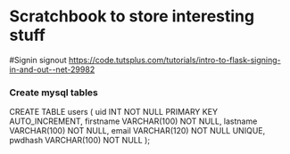 # Scratchbook to store interesting stuff

#Signin signout
https://code.tutsplus.com/tutorials/intro-to-flask-signing-in-and-out--net-29982


### Create mysql tables

CREATE TABLE users (
uid INT NOT NULL PRIMARY KEY AUTO_INCREMENT,
firstname VARCHAR(100) NOT NULL,
lastname VARCHAR(100) NOT NULL,
email VARCHAR(120) NOT NULL UNIQUE,
pwdhash VARCHAR(100) NOT NULL
);